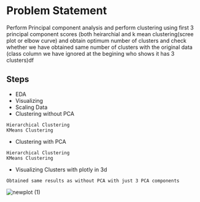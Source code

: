 # Problem Statement

Perform Principal component analysis and perform clustering using first 
3 principal component scores (both heirarchial and k mean clustering(scree plot or elbow curve) and obtain 
optimum number of clusters and check whether we have obtained same number of clusters with the original data 
(class column we have ignored at the begining who shows it has 3 clusters)df


## Steps

- EDA
- Visualizing
- Scaling Data
- Clustering without PCA
```
Hierarchical Clustering
KMeans Clustering
```
- Clustering with PCA
```
Hierarchical Clustering
KMeans Clustering
```
- Visualizing Clusters with plotly in 3d
```
Obtained same results as without PCA with just 3 PCA components
```
![newplot (1)](https://user-images.githubusercontent.com/110924299/222694571-1cfc8a53-a352-40c1-8b3f-215b2b4408df.png)
